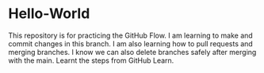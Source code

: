 # Hello-World
This repository is for practicing the GitHub Flow.
I am learning to make and commit changes in this branch.
I am also learning how to pull requests and merging branches. 
I know we can also delete branches safely after merging with the main. 
Learnt the steps from GitHub Learn.

